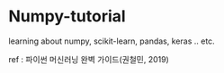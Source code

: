 # Numpy-tutorial

learning about numpy, scikit-learn, pandas, keras .. etc. 

ref : 파이썬 머신러닝 완벽 가이드(권철민, 2019)
